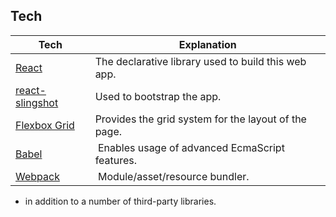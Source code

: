 
## Tech
Tech | Explanation
|---|---|
[React](https://facebook.github.io/react/) | The declarative library used to build this web app.
[react-slingshot](https://github.com/coryhouse/react-slingshot) | Used to bootstrap the app.
[Flexbox Grid](http://flexboxgrid.com/) | Provides the grid system for the layout of the page.
[Babel](https://babeljs.io/) | Enables usage of advanced EcmaScript features.
[Webpack](https://webpack.js.org/) | Module/asset/resource bundler.
+ in addition to a number of third-party libraries.
